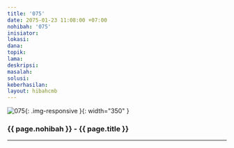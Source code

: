 ```yaml
---
title: '075'
date: 2075-01-23 11:08:00 +07:00
nohibah: '075'
inisiator: 
lokasi: 
dana: 
topik: 
lama: 
deskripsi: 
masalah: 
solusi: 
keberhasilan: 
layout: hibahcmb
---
```


![075](/static/img/hibahcmb/075.png){: .img-responsive }{: width="350" }

### {{ page.nohibah }} - {{ page.title }}

---
